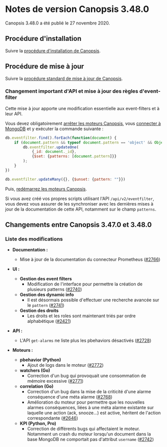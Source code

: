 # Notes de version Canopsis 3.48.0

Canopsis 3.48.0 a été publié le 27 novembre 2020.

## Procédure d'installation

Suivre la [procédure d'installation de Canopsis](../guide-administration/installation/index.md).

## Procédure de mise à jour

Suivre la [procédure standard de mise à jour de Canopsis](../guide-administration/mise-a-jour/index.md).

### Changement important d'API et mise à jour des règles d'event-filter

Cette mise à jour apporte une modification essentielle aux event-filters et à leur API.

Vous devez obligatoirement [arrêter les moteurs Canopsis](../guide-administration/gestion-services/arret-relance-services.md), vous [connecter à MongoDB](../guide-administration/administration-avancee/connexion-a-la-base-de-donnees.md) et y exécuter la commande suivante :

```js
db.eventfilter.find().forEach(function(document) {
    if (document.pattern && typeof document.pattern == 'object' && Object.keys(document.pattern).length > 0) {
        db.eventfilter.updateOne(
            {_id: document._id},
            {$set: {patterns: [document.pattern]}}
        );
    }
})

db.eventfilter.updateMany({}, {$unset: {pattern: ""}})
```

Puis, [redémarrez les moteurs Canopsis](../guide-administration/gestion-services/arret-relance-services.md).

Si vous avez créé vos propres scripts utilisant l'API `/api/v2/eventfilter`, vous devez vous assurer de les synchroniser avec les dernières mises à jour de la documentation de cette API, notamment sur le champ `patterns`.

## Changements entre Canopsis 3.47.0 et 3.48.0

### Liste des modifications

*  **Documentation :**
    *  Mise à jour de la documentation du connecteur Prometheus ([#2766](https://git.canopsis.net/canopsis/canopsis/-/issues/2766))

*  **UI :**
    *  **Gestion des event filters**
        *  Modification de l'interface pour permettre la création de plusieurs patterns ([#2740](https://git.canopsis.net/canopsis/canopsis/-/issues/2740))
    *  **Gestion des dynamic info**
        *  Il est désormais possible d'effectuer une recherche avancée sur le `pattern` ([#2741](https://git.canopsis.net/canopsis/canopsis/-/issues/2741))
    *  **Gestion des droits**
        *  Les droits et les roles sont maintenant triés par ordre alphabétique ([#2421](https://git.canopsis.net/canopsis/canopsis/-/issues/2421))

*  **API :**
    * L'API `get-alarms` ne liste plus les pbehaviors désactivés ([#2728](https://git.canopsis.net/canopsis/canopsis/-/issues/2728))

*  **Moteurs :**
    *  **pbehavior (Python)**
        *  Ajout de logs dans le moteur ([#2772](https://git.canopsis.net/canopsis/canopsis/-/issues/2772))
    *  **watchers (Go)**
        *  Correction d'un bug qui provoquait une consommation de mémoire excessive ([#2771](https://git.canopsis.net/canopsis/canopsis/-/issues/2771))
    * **correlation (Go)**
        *  Correction d'un bug dans la mise de la criticité d'une alarme conséquence d'une méta alarme ([#2768](https://git.canopsis.net/canopsis/canopsis/-/issues/2768))
        *  Amélioration du moteur pour permettre que les nouvelles alarmes conséquences, liées à une méta alarme existante sur laquelle une action (ack, snooze…) est active, héritent de l'action correspondante ([#2646](https://git.canopsis.net/canopsis/canopsis/-/issues/2646))
    * **KPI (Python, Pro)**
        *  Correction de différents bugs qui affectaient le moteur. Notamment un crash du moteur lorsqu'un document dans la base MongoDB ne comportait pas d'attribut `username` ([#2742](https://git.canopsis.net/canopsis/canopsis/-/issues/2742))
